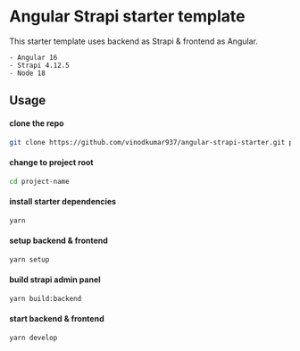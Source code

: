 # Angular Strapi starter template

This starter template uses backend as Strapi & frontend as Angular.

    - Angular 16
    - Strapi 4.12.5
    - Node 18

## Usage

#### clone the repo
```bash
git clone https://github.com/vinodkumar937/angular-strapi-starter.git project-name
```
#### change to project root
```bash
cd project-name
```
#### install starter dependencies
```bash
yarn
```
#### setup backend & frontend
```bash
yarn setup
```
#### build strapi admin panel
```bash
yarn build:backend
```

#### start backend & frontend
```bash
yarn develop
```